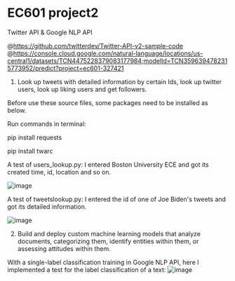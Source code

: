 # EC601 project2
Twitter API & Google NLP API

@https://github.com/twitterdev/Twitter-API-v2-sample-code
@https://console.cloud.google.com/natural-language/locations/us-central1/datasets/TCN4475228379083177984;modelId=TCN3596394782315773952/predict?project=ec601-327421

1. Look up tweets with detailed information by certain Ids, look up  twitter users, look up liking users
and get followers.

Before use these source files, some packages need to be installed as below.

Run commands in terminal:

pip install requests

pip install twarc

A test of users_lookup.py: I entered Boston University ECE and got its created time, id, location and so on.

![image](https://user-images.githubusercontent.com/80809231/134821163-a5daf795-709f-4222-8e2e-716c56a74519.png)

A test of tweetslookup.py: I entered the id of one of Joe Biden's tweets and got its detailed information.

![image](https://user-images.githubusercontent.com/80809231/134821795-2d51170e-2bd1-489c-8c04-7e35c2ee2654.png)

2. Build and deploy custom machine learning models that analyze documents, categorizing them, identify entities within them, or assessing attitudes within them.

With a single-label classification training in Google NLP API, here I implemented a test for the label classification of a text:
![image](https://user-images.githubusercontent.com/80809231/135372330-ce79182f-8d5d-4594-aaea-fcbb582b226f.png)
